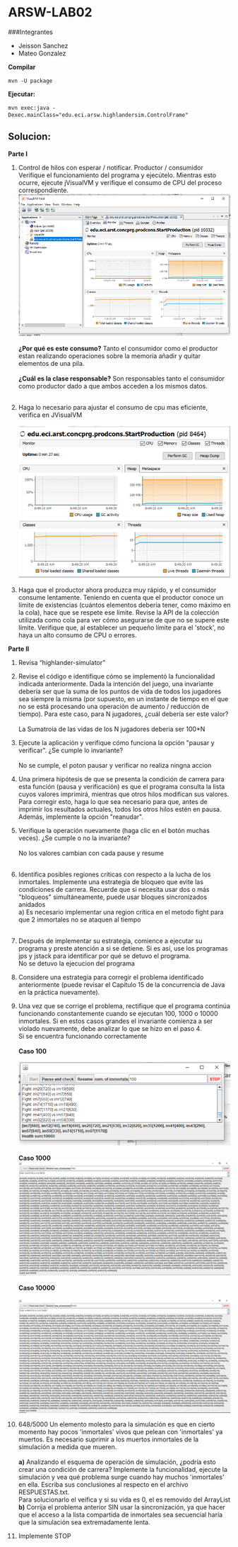 # ARSW-LAB02

###Integrantes

- Jeisson Sanchez
- Mateo Gonzalez

**Compilar**

~~~
mvn -U package
~~~

**Ejecutar:**

~~~
mvn exec:java -Dexec.mainClass="edu.eci.arsw.highlandersim.ControlFrame"
~~~

## Solucion:

**Parte I**

1. Control de hilos con esperar / notificar. Productor / consumidor
Verifique el funcionamiento del programa y ejecútelo. Mientras esto ocurre, ejecute jVisualVM y verifique el consumo de CPU del proceso correspondiente. 
![img](img/1a.PNG) <br><br> **¿Por qué es este consumo?** Tanto el consumidor como el productor estan realizando operaciones sobre la memoria añadir y quitar elementos de una pila. <br><br>**¿Cuál es la clase responsable?** Son responsables tanto el consumidor como productor dado a que ambos acceden a los mismos datos. <br><br>

2. Haga lo necesario para ajustar el consumo de cpu mas eficiente, verifica en JVisualVM <br> <br>![img2](img/2a.PNG)
3. Haga que el productor ahora produzca muy rápido, y el consumidor consume lentamente. Teniendo en cuenta que el productor conoce un límite de existencias (cuántos elementos debería tener, como máximo en la cola), hace que se respete ese límite. Revise la API de la colección utilizada como cola para ver cómo asegurarse de que no se supere este límite. Verifique que, al establecer un pequeño límite para el 'stock', no haya un alto consumo de CPU o errores.

**Parte II**
1. Revisa “highlander-simulator”
2. Revise el código e identifique cómo se implementó la funcionalidad indicada anteriormente. Dada la intención del juego, una invariante debería ser que la suma de los puntos de vida de todos los jugadores sea siempre la misma (por supuesto, en un instante de tiempo en el que no se está procesando una operación de aumento / reducción de tiempo). Para este caso, para N jugadores, ¿cuál debería ser este valor? <br><br> La Sumatroia de las vidas de los N jugadores deberia ser 100*N

3. Ejecute la aplicación y verifique cómo funciona la opción "pausar y verificar". ¿Se cumple lo invariante? <br><br> No se cumple, el poton pausar y verificar no realiza ningna accion <br>
4. Una primera hipótesis de que se presenta la condición de carrera para esta función (pausa y verificación) es que el programa consulta la lista cuyos valores imprimirá, mientras que otros hilos modifican sus valores. Para corregir esto, haga lo que sea necesario para que, antes de imprimir los resultados actuales, todos los otros hilos estén en pausa. Además, implemente la opción "reanudar".
5. Verifique la operación nuevamente (haga clic en el botón muchas veces). ¿Se cumple o no la invariante? <br><br> No los valores cambian con cada pause y resume <br><br>
6. Identifica posibles regiones críticas con respecto a la lucha de los inmortales. Implemente una estrategia de bloqueo que evite las condiciones de carrera. Recuerde que si necesita usar dos o más "bloqueos" simultáneamente, puede usar bloques sincronizados anidados<br> a) Es necesario implementar una region critica en el metodo fight para que 2 immortales no se ataquen al tiempo <br><br>
7. Después de implementar su estrategia, comience a ejecutar su programa y preste atención a si se detiene. Si es así, use los programas jps y jstack para identificar por qué se detuvo el programa. <br> No se detuvo la ejecucion del programa
8. Considere una estrategia para corregir el problema identificado anteriormente (puede revisar el Capítulo 15 de la concurrencia de Java en la práctica nuevamente).
9. Una vez que se corrige el problema, rectifique que el programa continúa funcionando constantemente cuando se ejecutan 100, 1000 o 10000 inmortales. Si en estos casos grandes el invariante comienza a ser violado nuevamente, debe analizar lo que se hizo en el paso 4. <br> Si se encuentra funcionando correctamente <br><br> **Caso 100** <br><br> ![100](img/100img.PNG) <br><br> **Caso 1000** ![1000](img/1000img.PNG)<br><br> **Caso 10000**<br><br> ![10000](img/10000img.PNG)
10. 648/5000
Un elemento molesto para la simulación es que en cierto momento hay pocos 'inmortales' vivos que pelean con 'inmortales' ya muertos. Es necesario suprimir a los muertos inmortales de la simulación a medida que mueren.<br><br> **a)** Analizando el esquema de operación de simulación, ¿podría esto crear una condición de carrera? Implemente la funcionalidad, ejecute la simulación y vea qué problema surge cuando hay muchos 'inmortales' en ella. Escriba sus conclusiones al respecto en el archivo RESPUESTAS.txt.<br>Para solucionarlo el veifica y si su vida es 0, el es removido del ArrayList<br>**b)** Corrija el problema anterior SIN usar la sincronización, ya que hacer que el acceso a la lista compartida de inmortales sea secuencial haría que la simulación sea extremadamente lenta.
11. Implemente STOP

